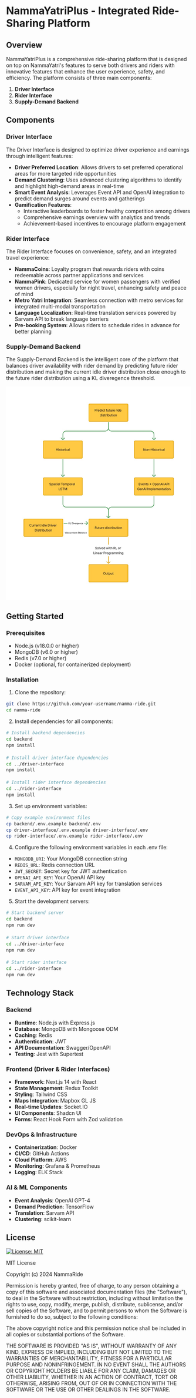 # NammaYatriPlus - Integrated Ride-Sharing Platform

## Overview

NammaYatriPlus is a comprehensive ride-sharing platform that is designed on top on NammaYatri's features to serve both drivers and riders with innovative features that enhance the user experience, safety, and efficiency. The platform consists of three main components:

1. **Driver Interface**
2. **Rider Interface**
3. **Supply-Demand Backend**

## Components

### Driver Interface

The Driver Interface is designed to optimize driver experience and earnings through intelligent features:

- **Driver Preferred Location**: Allows drivers to set preferred operational areas for more targeted ride opportunities
- **Demand Clustering**: Uses advanced clustering algorithms to identify and highlight high-demand areas in real-time
- **Smart Event Analysis**: Leverages Event API and OpenAI integration to predict demand surges around events and gatherings
- **Gamification Features**:
  - Interactive leaderboards to foster healthy competition among drivers
  - Comprehensive earnings overview with analytics and trends
  - Achievement-based incentives to encourage platform engagement

### Rider Interface

The Rider Interface focuses on convenience, safety, and an integrated travel experience:

- **NammaCoins**: Loyalty program that rewards riders with coins redeemable across partner applications and services
- **NammaPink**: Dedicated service for women passengers with verified women drivers, especially for night travel, enhancing safety and peace of mind
- **Metro Yatri Integration**: Seamless connection with metro services for integrated multi-modal transportation
- **Language Localization**: Real-time translation services powered by Sarvam API to break language barriers
- **Pre-booking System**: Allows riders to schedule rides in advance for better planning

### Supply-Demand Backend

The Supply-Demand Backend is the intelligent core of the platform that balances driver availability with rider demand by predicting future rider distribution and making the current idle driver distribution close enough to the future rider distribution using a KL diveregence threshold. 

![Pipeline](supply_demand_pipeline.jpg)

## Getting Started

### Prerequisites

- Node.js (v18.0.0 or higher)
- MongoDB (v6.0 or higher)
- Redis (v7.0 or higher)
- Docker (optional, for containerized deployment)

### Installation

1. Clone the repository:
```bash
git clone https://github.com/your-username/namma-ride.git
cd namma-ride
```

2. Install dependencies for all components:
```bash
# Install backend dependencies
cd backend
npm install

# Install driver interface dependencies
cd ../driver-interface
npm install

# Install rider interface dependencies
cd ../rider-interface
npm install
```

3. Set up environment variables:
```bash
# Copy example environment files
cp backend/.env.example backend/.env
cp driver-interface/.env.example driver-interface/.env
cp rider-interface/.env.example rider-interface/.env
```

4. Configure the following environment variables in each .env file:
- `MONGODB_URI`: Your MongoDB connection string
- `REDIS_URL`: Redis connection URL
- `JWT_SECRET`: Secret key for JWT authentication
- `OPENAI_API_KEY`: Your OpenAI API key
- `SARVAM_API_KEY`: Your Sarvam API key for translation services
- `EVENT_API_KEY`: API key for event integration

5. Start the development servers:
```bash
# Start backend server
cd backend
npm run dev

# Start driver interface
cd ../driver-interface
npm run dev

# Start rider interface
cd ../rider-interface
npm run dev
```

## Technology Stack

### Backend
- **Runtime**: Node.js with Express.js
- **Database**: MongoDB with Mongoose ODM
- **Caching**: Redis
- **Authentication**: JWT
- **API Documentation**: Swagger/OpenAPI
- **Testing**: Jest with Supertest

### Frontend (Driver & Rider Interfaces)
- **Framework**: Next.js 14 with React
- **State Management**: Redux Toolkit
- **Styling**: Tailwind CSS
- **Maps Integration**: Mapbox GL JS
- **Real-time Updates**: Socket.IO
- **UI Components**: Shadcn UI
- **Forms**: React Hook Form with Zod validation

### DevOps & Infrastructure
- **Containerization**: Docker
- **CI/CD**: GitHub Actions
- **Cloud Platform**: AWS
- **Monitoring**: Grafana & Prometheus
- **Logging**: ELK Stack

### AI & ML Components
- **Event Analysis**: OpenAI GPT-4
- **Demand Prediction**: TensorFlow
- **Translation**: Sarvam API
- **Clustering**: scikit-learn

## License

[![License: MIT](https://img.shields.io/badge/License-MIT-yellow.svg)](https://opensource.org/licenses/MIT)

MIT License

Copyright (c) 2024 NammaRide

Permission is hereby granted, free of charge, to any person obtaining a copy
of this software and associated documentation files (the "Software"), to deal
in the Software without restriction, including without limitation the rights
to use, copy, modify, merge, publish, distribute, sublicense, and/or sell
copies of the Software, and to permit persons to whom the Software is
furnished to do so, subject to the following conditions:

The above copyright notice and this permission notice shall be included in all
copies or substantial portions of the Software.

THE SOFTWARE IS PROVIDED "AS IS", WITHOUT WARRANTY OF ANY KIND, EXPRESS OR
IMPLIED, INCLUDING BUT NOT LIMITED TO THE WARRANTIES OF MERCHANTABILITY,
FITNESS FOR A PARTICULAR PURPOSE AND NONINFRINGEMENT. IN NO EVENT SHALL THE
AUTHORS OR COPYRIGHT HOLDERS BE LIABLE FOR ANY CLAIM, DAMAGES OR OTHER
LIABILITY, WHETHER IN AN ACTION OF CONTRACT, TORT OR OTHERWISE, ARISING FROM,
OUT OF OR IN CONNECTION WITH THE SOFTWARE OR THE USE OR OTHER DEALINGS IN THE
SOFTWARE.

